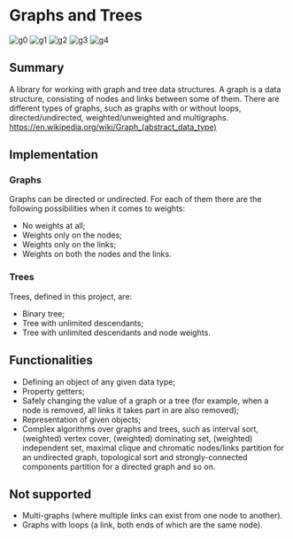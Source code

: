 # Graphs and Trees

![g0](https://github.com/user-attachments/assets/a7f6b9a5-33ec-4eb2-bcad-05bdfb0c9969)
![g1](https://github.com/user-attachments/assets/2659a505-6308-4779-b278-a0bcb2e3238f)
![g2](https://github.com/user-attachments/assets/a07deef5-ba3c-424c-b840-2515989d93fc)
![g3](https://github.com/user-attachments/assets/d14f3fbf-f71f-425f-b8e9-8d511e096322)
![g4](https://github.com/user-attachments/assets/75d2a798-0d4f-42fa-8fc8-e91ac760d7cb)

## Summary

A library for working with graph and tree data structures.
A graph is a data structure, consisting of nodes and links between some of them. There are different types of graphs, such as graphs with or without loops, directed/undirected, weighted/unweighted and multigraphs.
https://en.wikipedia.org/wiki/Graph_(abstract_data_type)

## Implementation

### Graphs

Graphs can be directed or undirected. For each of them there are the following possibilities when it comes to weights:

- No weights at all;
- Weights only on the nodes;
- Weights only on the links;
- Weights on both the nodes and the links.

### Trees

Trees, defined in this project, are:

- Binary tree;
- Tree with unlimited descendants;
- Tree with unlimited descendants and node weights.

## Functionalities

- Defining an object of any given data type;
- Property getters;
- Safely changing the value of a graph or a tree (for example, when a node is removed, all links it takes part in are also removed);
- Representation of given objects;
- Complex algorithms over graphs and trees, such as interval sort, (weighted) vertex cover, (weighted) dominating set, (weighted) independent set, maximal clique and chromatic nodes/links partition for an undirected graph, topological sort and strongly-connected components partition for a directed graph and so on.

## Not supported

- Multi-graphs (where multiple links can exist from one node to another).
- Graphs with loops (a link, both ends of which are the same node).

